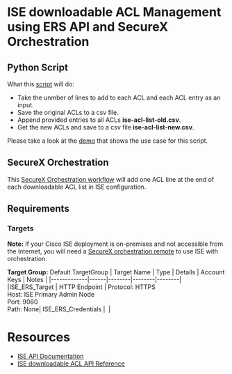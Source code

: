 # ISE downloadable ACL Management using ERS API and SecureX Orchestration

## Python Script

What this [script](https://github.com/oxsannikova/ise-dacl-mgmt-ers-api/tree/main/python-ise-acl-mgmt-ers-api/ise-acl-editor.py) will do:
* Take the unmber of lines to add to each ACL and each ACL entry as an input.
* Save the original ACLs to a csv file.
* Append provided entries to all ACLs __ise-acl-list-old.csv__.
* Get the new ACLs and save to a csv file __ise-acl-list-new.csv__.

Please take a look at the [demo](https://www.youtube.com/watch?v=zyQevR7SGZU) that shows the use case for this script.

## SecureX Orchestration

This [SecureX Orchestration workflow](https://github.com/oxsannikova/ise-dacl-mgmt-ers-api/blob/main/sxo-ise-dacl-mgmt-ers-api__definition_workflow_01HQ2CO4P2ARE5ai03nQ6sA12C4HlyPCG5L/definition_workflow_01HQ2CO4P2ARE5ai03nQ6sA12C4HlyPCG5L.json) will add one ACL line at the end of each downloadable ACL list in ISE configuration. 

## Requirements

### Targets

**Note:** If your Cisco ISE deployment is on-premises and not accessible from the internet, you will need a [SecureX orchestration remote](https://ciscosecurity.github.io/sxo-05-security-workflows/remote/) to use ISE with orchestration.

**Target Group:** Default TargetGroup
| Target Name |	Type |	Details |	Account Keys |	Notes |
|-------------|------|--------|--------|--------|
|ISE_ERS_Target |	HTTP Endpoint |	Protocol: HTTPS<br>Host: ISE Primary Admin Node<br>Port: 9060<br>Path: None| ISE_ERS_Credentials |	 |

# Resources

* [ISE API Documentation](https://developer.cisco.com/docs/identity-services-engine/v1/#!cisco-ise-api-framework)
* [ISE downloadable ACL API Reference](https://developer.cisco.com/docs/identity-services-engine/v1/#!downloadableacl)
